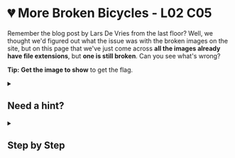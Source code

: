 # 💔 More Broken Bicycles - L02 C05

Remember the blog post by Lars De Vries from the last floor? Well, we thought we'd figured out what the issue was with the broken images on the site, but on this page that we've just come across **all the images already have file extensions**, but **one is still broken**. Can you see what's wrong?

**Tip:** **Get the image to show** to get the flag.

<details><summary>

## Need a hint?</summary>

> 💡 Hint: The image seems to have the wrong file extension. The other images all have .jpg, but this one has .gif, try changing it. Your browser has "Dev Tools" and an "Element Inspector", within it, that can help with this.

</details>

<details><summary>

## Step by Step</summary>

- Use inspect element to change the `.gif` file extension of the broken photo to `.jpg`.

![image of the correct photo](/assets/morebrokenbicycles1.jpg)

</details>
